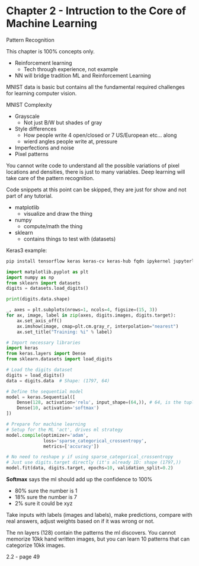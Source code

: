 # Chapter 2 - Intruction to the Core of Machine Learning

Pattern Recognition

This chapter is 100% concepts only.

- Reinforcement learning
    - Tech through experience, not example
- NN will bridge tradition ML and Reinforcement Learning

MNIST data is basic but contains all the fundamental required challenges for learning computer vision.

MNIST Complexity

- Grayscale
    - Not just B/W but shades of gray
- Style differences
    - How people write 4 open/closed or 7 US/European etc... along
    - wierd angles people write at, pressure
- Imperfections and noise
- Pixel patterns

You cannot write code to understand all the possible variations of pixel locations and densities, there is just to many variables. Deep learning will take care of the pattern recognition.

Code snippets at this point can be skipped, they are just for show and not part of any tutorial.

- matplotlib
    - visualize and draw the thing
- numpy
    - compute/math the thing
- sklearn
    - contains things to test with (datasets)

Keras3 example:

```bash
pip install tensorflow keras keras-cv keras-hub fqdn ipykernel jupyterlab matplotlib scikit-learn tqdm
```

```python
import matplotlib.pyplot as plt
import numpy as np
from sklearn import datasets
digits = datasets.load_digits()

print(digits.data.shape)

_, axes = plt.subplots(nrows=1, ncols=4, figsize=(15, 3))
for ax, image, label in zip(axes, digits.images, digits.target):
    ax.set_axis_off()
    ax.imshow(image, cmap=plt.cm.gray_r, interpolation="nearest")
    ax.set_title("Training: %i" % label)

# Import necessary libraries
import keras
from keras.layers import Dense
from sklearn.datasets import load_digits

# Load the digits dataset
digits = load_digits()
data = digits.data  # Shape: (1797, 64)

# Define the sequential model
model = keras.Sequential([
    Dense(128, activation='relu', input_shape=(64,)), # 64, is the tuple
    Dense(10, activation='softmax')
])

# Prepare for machine learning
# Setup for the ML 'act', drives ml strategy
model.compile(optimizer='adam', 
              loss='sparse_categorical_crossentropy', 
              metrics=['accuracy'])

# No need to reshape y if using sparse_categorical_crossentropy
# Just use digits.target directly (it's already 1D: shape (1797,))
model.fit(data, digits.target, epochs=10, validation_split=0.2)
```

**Softmax** says the ml should add up the confidence to 100%

- 80% sure the number is 1
- 18% sure the number is 7
- 2% sure it could be xyz

Take inputs with labels (images and labels), make predictions, compare with real answers, adjust weights based on if it was wrong or not.

The nn layers (128) contain the patterns the ml discovers. You cannot memorize 10kk hand written images, but you can learn 10 patterns that can categorize 10kk images.

2.2 - page 49